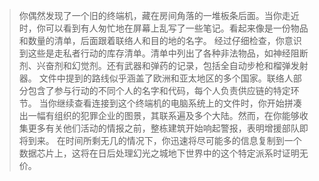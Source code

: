 > 你偶然发现了一个旧的终端机，藏在房间角落的一堆板条后面。当你走近时，你可以看到有人匆忙地在屏幕上乱写了一些笔记。看起来像是一份物品和数量的清单，后面跟着联络人和目的地的名字。
> 经过仔细检查，你意识到这些是走私者行动的库存清单。清单中列出了各种非法物品，如神经阻断剂、兴奋剂和幻觉剂。还有武器和弹药的记录，包括全自动步枪和榴弹发射器。
> 文件中提到的路线似乎涵盖了欧洲和亚太地区的多个国家。联络人部分包含了参与行动的不同个人的名字和代码，每个人负责供应链的特定环节。
> 当你继续查看连接到这个终端机的电脑系统上的文件时，你开始拼凑出一幅有组织的犯罪企业的图景，其联系遍及多个大陆。然而，在你能够收集更多有关他们活动的情报之前，整栋建筑开始响起警报，表明增援部队即将到来。
> 在时间所剩无几的情况下，你迅速将尽可能多的信息复制到一个数据芯片上，这将在日后处理幻光之城地下世界中的这个特定派系时证明无价。
